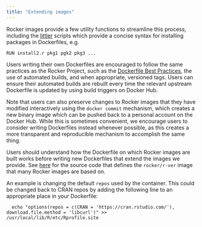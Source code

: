 ```yaml
---
title: "Extending images"
---
```


Rocker images provide a few utility functions to streamline this process, including the 
[littler](https://cran.r-project.org/package=littler) scripts which provide a concise syntax for installing packages in Dockerfiles, e.g.

    RUN install2.r pkg1 pgk2 pkg3 ...


Users writing their own Dockerfiles are encouraged to follow the same practices as the
Rocker Project, such as the [Dockerfile Best Practices](https://docs.docker.com/engine/userguide/eng-image/dockerfile_best-practices/), the use of automated builds,
and when appropriate, versioned tags.  Users can ensure their automated builds are rebuilt
every time the relevant upstream Dockerfile is updated by using build triggers on Docker Hub.

Note that users can also preserve changes to Rocker images that they have modified interactively using
the `docker commit` mechanism, which creates a new binary image which can be pushed back to
a personal account on the Docker Hub.  While this is sometimes convenient, we encourage users to
consider writing Dockerfiles instead whenever possible, as this creates a more transparent
and reproducible mechanism to accomplish the same thing.  

Users should understand how the Dockerfile on which Rocker images are built works before writing new
Dockerfiles that extend the images we provide. See [here](https://github.com/rocker-org/rocker-versioned/blob/master/r-ver/Dockerfile) for the source code that defines the `rocker/r-ver` image that many Rocker images
are based on.

An example is changing the default `repos` used by the container. This could be changed back to CRAN
repos by adding the following line to an appropriate place in your Dockerfile:

```
  echo "options(repos = c(CRAN = 'https://cran.rstudio.com/'), download.file.method = 'libcurl')" >> /usr/local/lib/R/etc/Rprofile.site
```

